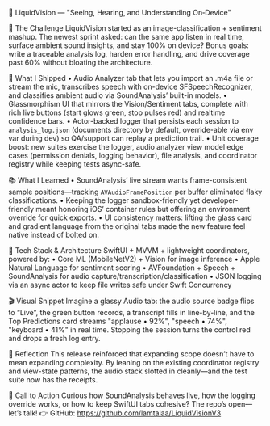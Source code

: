 🧠 LiquidVision — "Seeing, Hearing, and Understanding On‑Device"

🚀 The Challenge
LiquidVision started as an image-classification + sentiment mashup. The newest sprint asked: can the same app listen in real time, surface ambient sound insights, and stay 100% on device? Bonus goals: write a traceable analysis log, harden error handling, and drive coverage past 60% without bloating the architecture.

🔧 What I Shipped
• Audio Analyzer tab that lets you import an .m4a file or stream the mic, transcribes speech with on-device SFSpeechRecognizer, and classifies ambient audio via SoundAnalysis’ built-in models.
• Glassmorphism UI that mirrors the Vision/Sentiment tabs, complete with rich live buttons (start glows green, stop pulses red) and realtime confidence bars.
• Actor-backed logger that persists each session to `analysis_log.json` (documents directory by default, override-able via env var during dev) so QA/support can replay a prediction trail.
• Unit coverage boost: new suites exercise the logger, audio analyzer view model edge cases (permission denials, logging behavior), file analysis, and coordinator registry while keeping tests async-safe.

📚 What I Learned
• SoundAnalysis’ live stream wants frame-consistent sample positions—tracking `AVAudioFramePosition` per buffer eliminated flaky classifications.
• Keeping the logger sandbox-friendly yet developer-friendly meant honoring iOS’ container rules but offering an environment override for quick exports.
• UI consistency matters: lifting the glass card and gradient language from the original tabs made the new feature feel native instead of bolted on.

🧰 Tech Stack & Architecture
SwiftUI + MVVM + lightweight coordinators, powered by:
• Core ML (MobileNetV2) + Vision for image inference
• Apple Natural Language for sentiment scoring
• AVFoundation + Speech + SoundAnalysis for audio capture/transcription/classification
• JSON logging via an async actor to keep file writes safe under Swift Concurrency

🎬 Visual Snippet
Imagine a glassy Audio tab: the audio source badge flips to “Live”, the green button records, a transcript fills in line-by-line, and the Top Predictions card streams "applause • 92%", "speech • 74%", "keyboard • 41%" in real time. Stopping the session turns the control red and drops a fresh log entry.

💭 Reflection
This release reinforced that expanding scope doesn’t have to mean expanding complexity. By leaning on the existing coordinator registry and view-state patterns, the audio stack slotted in cleanly—and the test suite now has the receipts.

🔗 Call to Action
Curious how SoundAnalysis behaves live, how the logging override works, or how to keep SwiftUI tabs cohesive? The repo’s open—let’s talk!
👉 GitHub: https://github.com/lamtalaa/LiquidVisionV3
